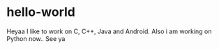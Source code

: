 # hello-world
Heyaa
I like to work on C, C++, Java and Android.
Also i am working on Python now..
See ya
